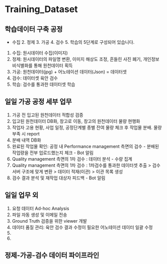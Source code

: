# Training_Dataset


## 학습데이터 구축 공정

- 수집 2. 정제 3. 가공 4. 검수 5. 학습의 5단계로 구성되어 있습니다.

1. 수집: 원시데이터 수집(이미지)
2. 정제: 원시데이터의 파일명 변환, 이미지 해상도 조정, 흔들린 사진 폐기, 개인정보 비식별화를 통해 원천데이터 획득
3. 가공: 원천데이터(jpg) + 어노테이션 데이터(Json) = 데이터셋 
4. 검수: 데이터셋 육안 검수
5. 학습: 검수를 통과한 데이터셋 학습

## 일일 가공 공정 세부 업무

1. 가공 전 입고된 원천데이터 적합성 검증
2. 입고된 원천데이터 DB화, 창고로 이동, 창고의 원천데이터 물량 현행화
3. 작업자 고용 현황, 사업 일정, 공정단계별 종별 잔여 물량 체크 후 작업물 분배. 물량 부족 시 report
4. 분배 내역 DB화
5. 완료된 작업물 확인: 공정 내 Performance management 측면의 검수 - 분배된 작업량을 전부 업로드했는지 체크 - Bot 알림
6. Quality management 측면의 1차 검수 : 데이터 분석 - 수량 집계
7. Quality management 측면의 1차 검수 : 1차검수를 통과한 데이터셋 추출 > 검수 서버 구조에 맞게 변환 > 데이터 적재(이관) > 이관 목록 생성
8. 검수 결과 분석 및 재작업 대상자 피드백 - Bot 알림

## 일일 업무 외 

1. 요청 데이터 Ad-hoc Analysis
2. 파일 자동 생성 및 이메일 전송
3. Ground Truth 검증을 위한 viewer 개발
4. 데이터 품질 관리: 육안 검수 결과 수정이 필요한 어노테이션 데이터 일괄 수정
5. 
6. 


## 정제-가공-검수 데이터 파이프라인

##

